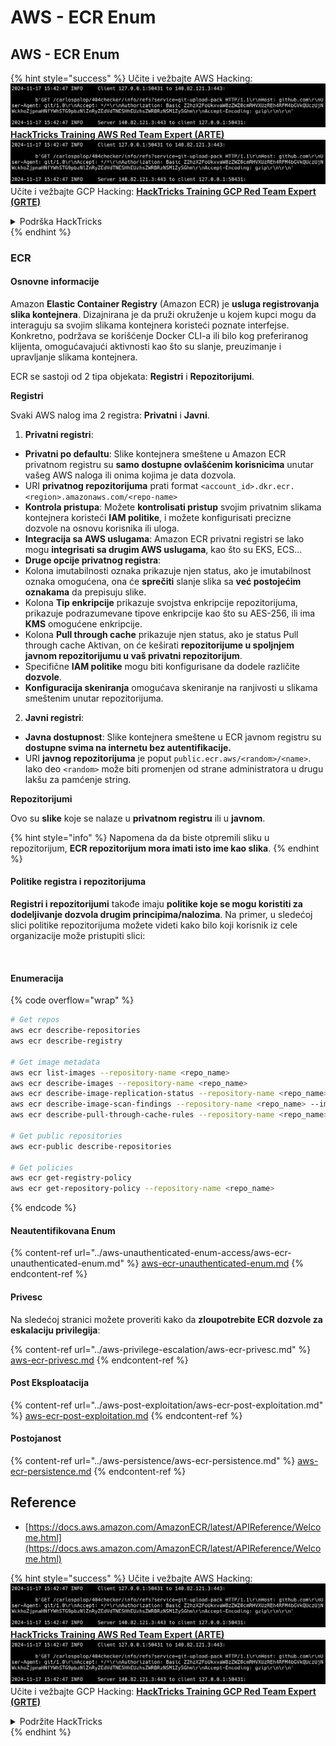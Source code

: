 # AWS - ECR Enum

## AWS - ECR Enum

{% hint style="success" %}
Učite i vežbajte AWS Hacking:<img src="../../../.gitbook/assets/image (1).png" alt="" data-size="line">[**HackTricks Training AWS Red Team Expert (ARTE)**](https://training.hacktricks.xyz/courses/arte)<img src="../../../.gitbook/assets/image (1).png" alt="" data-size="line">\
Učite i vežbajte GCP Hacking: <img src="../../../.gitbook/assets/image (2).png" alt="" data-size="line">[**HackTricks Training GCP Red Team Expert (GRTE)**<img src="../../../.gitbook/assets/image (2).png" alt="" data-size="line">](https://training.hacktricks.xyz/courses/grte)

<details>

<summary>Podrška HackTricks</summary>

* Proverite [**planove pretplate**](https://github.com/sponsors/carlospolop)!
* **Pridružite se** 💬 [**Discord grupi**](https://discord.gg/hRep4RUj7f) ili [**telegram grupi**](https://t.me/peass) ili **pratite** nas na **Twitteru** 🐦 [**@hacktricks\_live**](https://twitter.com/hacktricks\_live)**.**
* **Podelite hakerske trikove slanjem PR-ova na** [**HackTricks**](https://github.com/carlospolop/hacktricks) i [**HackTricks Cloud**](https://github.com/carlospolop/hacktricks-cloud) github repozitorijume.

</details>
{% endhint %}

### ECR

#### Osnovne informacije

Amazon **Elastic Container Registry** (Amazon ECR) je **usluga registrovanja slika kontejnera**. Dizajnirana je da pruži okruženje u kojem kupci mogu da interaguju sa svojim slikama kontejnera koristeći poznate interfejse. Konkretno, podržava se korišćenje Docker CLI-a ili bilo kog preferiranog klijenta, omogućavajući aktivnosti kao što su slanje, preuzimanje i upravljanje slikama kontejnera.

ECR se sastoji od 2 tipa objekata: **Registri** i **Repozitorijumi**.

**Registri**

Svaki AWS nalog ima 2 registra: **Privatni** i **Javni**.

1. **Privatni registri**:

* **Privatni po defaultu**: Slike kontejnera smeštene u Amazon ECR privatnom registru su **samo dostupne ovlašćenim korisnicima** unutar vašeg AWS naloga ili onima kojima je data dozvola.
* URI **privatnog repozitorijuma** prati format `<account_id>.dkr.ecr.<region>.amazonaws.com/<repo-name>`
* **Kontrola pristupa**: Možete **kontrolisati pristup** svojim privatnim slikama kontejnera koristeći **IAM politike**, i možete konfigurisati precizne dozvole na osnovu korisnika ili uloga.
* **Integracija sa AWS uslugama**: Amazon ECR privatni registri se lako mogu **integrisati sa drugim AWS uslugama**, kao što su EKS, ECS...
* **Druge opcije privatnog registra**:
* Kolona imutabilnosti oznaka prikazuje njen status, ako je imutabilnost oznaka omogućena, ona će **sprečiti** slanje slika sa **već postojećim oznakama** da prepisuju slike.
* Kolona **Tip enkripcije** prikazuje svojstva enkripcije repozitorijuma, prikazuje podrazumevane tipove enkripcije kao što su AES-256, ili ima **KMS** omogućene enkripcije.
* Kolona **Pull through cache** prikazuje njen status, ako je status Pull through cache Aktivan, on će keširati **repozitorijume u spoljnjem javnom repozitorijumu u vaš privatni repozitorijum**.
* Specifične **IAM politike** mogu biti konfigurisane da dodele različite **dozvole**.
* **Konfiguracija skeniranja** omogućava skeniranje na ranjivosti u slikama smeštenim unutar repozitorijuma.

2. **Javni registri**:

* **Javna dostupnost**: Slike kontejnera smeštene u ECR javnom registru su **dostupne svima na internetu bez autentifikacije.**
* URI **javnog repozitorijuma** je poput `public.ecr.aws/<random>/<name>`. Iako deo `<random>` može biti promenjen od strane administratora u drugu lakšu za pamćenje string.

**Repozitorijumi**

Ovo su **slike** koje se nalaze u **privatnom registru** ili u **javnom**.

{% hint style="info" %}
Napomena da da biste otpremili sliku u repozitorijum, **ECR repozitorijum mora imati isto ime kao slika**.
{% endhint %}

#### Politike registra i repozitorijuma

**Registri i repozitorijumi** takođe imaju **politike koje se mogu koristiti za dodeljivanje dozvola drugim principima/nalozima**. Na primer, u sledećoj slici politike repozitorijuma možete videti kako bilo koji korisnik iz cele organizacije može pristupiti slici:

<figure><img src="../../../.gitbook/assets/image (280).png" alt=""><figcaption></figcaption></figure>

#### Enumeracija

{% code overflow="wrap" %}
```bash
# Get repos
aws ecr describe-repositories
aws ecr describe-registry

# Get image metadata
aws ecr list-images --repository-name <repo_name>
aws ecr describe-images --repository-name <repo_name>
aws ecr describe-image-replication-status --repository-name <repo_name> --image-id <image_id>
aws ecr describe-image-scan-findings --repository-name <repo_name> --image-id <image_id>
aws ecr describe-pull-through-cache-rules --repository-name <repo_name> --image-id <image_id>

# Get public repositories
aws ecr-public describe-repositories

# Get policies
aws ecr get-registry-policy
aws ecr get-repository-policy --repository-name <repo_name>
```
{% endcode %}

#### Neautentifikovana Enum

{% content-ref url="../aws-unauthenticated-enum-access/aws-ecr-unauthenticated-enum.md" %}
[aws-ecr-unauthenticated-enum.md](../aws-unauthenticated-enum-access/aws-ecr-unauthenticated-enum.md)
{% endcontent-ref %}

#### Privesc

Na sledećoj stranici možete proveriti kako da **zloupotrebite ECR dozvole za eskalaciju privilegija**:

{% content-ref url="../aws-privilege-escalation/aws-ecr-privesc.md" %}
[aws-ecr-privesc.md](../aws-privilege-escalation/aws-ecr-privesc.md)
{% endcontent-ref %}

#### Post Eksploatacija

{% content-ref url="../aws-post-exploitation/aws-ecr-post-exploitation.md" %}
[aws-ecr-post-exploitation.md](../aws-post-exploitation/aws-ecr-post-exploitation.md)
{% endcontent-ref %}

#### Postojanost

{% content-ref url="../aws-persistence/aws-ecr-persistence.md" %}
[aws-ecr-persistence.md](../aws-persistence/aws-ecr-persistence.md)
{% endcontent-ref %}

## Reference

* [https://docs.aws.amazon.com/AmazonECR/latest/APIReference/Welcome.html](https://docs.aws.amazon.com/AmazonECR/latest/APIReference/Welcome.html)

{% hint style="success" %}
Učite i vežbajte AWS Hacking:<img src="../../../.gitbook/assets/image (1).png" alt="" data-size="line">[**HackTricks Training AWS Red Team Expert (ARTE)**](https://training.hacktricks.xyz/courses/arte)<img src="../../../.gitbook/assets/image (1).png" alt="" data-size="line">\
Učite i vežbajte GCP Hacking: <img src="../../../.gitbook/assets/image (2).png" alt="" data-size="line">[**HackTricks Training GCP Red Team Expert (GRTE)**<img src="../../../.gitbook/assets/image (2).png" alt="" data-size="line">](https://training.hacktricks.xyz/courses/grte)

<details>

<summary>Podržite HackTricks</summary>

* Proverite [**planove pretplate**](https://github.com/sponsors/carlospolop)!
* **Pridružite se** 💬 [**Discord grupi**](https://discord.gg/hRep4RUj7f) ili [**telegram grupi**](https://t.me/peass) ili **pratite** nas na **Twitteru** 🐦 [**@hacktricks\_live**](https://twitter.com/hacktricks\_live)**.**
* **Podelite hakerske trikove slanjem PR-ova na** [**HackTricks**](https://github.com/carlospolop/hacktricks) i [**HackTricks Cloud**](https://github.com/carlospolop/hacktricks-cloud) github repozitorijume.

</details>
{% endhint %}
